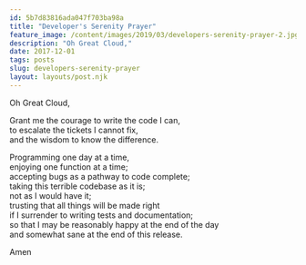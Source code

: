 ```yaml
---
id: 5b7d83816ada047f703ba98a
title: "Developer's Serenity Prayer"
feature_image: /content/images/2019/03/developers-serenity-prayer-2.jpg
description: "Oh Great Cloud,"
date: 2017-12-01
tags: posts
slug: developers-serenity-prayer
layout: layouts/post.njk
---
```


Oh Great Cloud,

Grant me the courage to write the code I can,  
to escalate the tickets I cannot fix,  
and the wisdom to know the difference.

Programming one day at a time,  
enjoying one function at a time;  
accepting bugs as a pathway to code complete;  
taking this terrible codebase as it is;  
not as I would have it;  
trusting that all things will be made right  
if I surrender to writing tests and documentation;  
so that I may be reasonably happy at the end of the day  
and somewhat sane at the end of this release.

Amen
